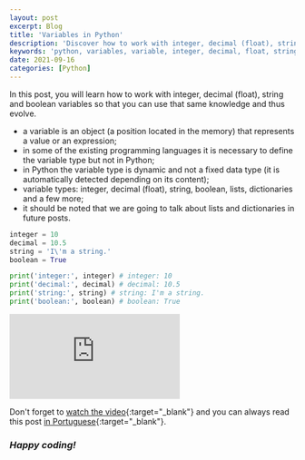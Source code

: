 ```yaml
---
layout: post
excerpt: Blog
title: 'Variables in Python'
description: 'Discover how to work with integer, decimal (float), string and boolean variables in the Python programming language. Get answers to your questions with the theory and examples presented.'
keywords: 'python, variables, variable, integer, decimal, float, string, boolean, post'
date: 2021-09-16
categories: [Python]
---
```


In this post, you will learn how to work with integer, decimal (float), string and boolean variables so that you can use that same knowledge and thus evolve.

- a variable is an object (a position located in the memory) that represents a value or an expression;
- in some of the existing programming languages it is necessary to define the variable type but not in Python;
- in Python the variable type is dynamic and not a fixed data type (it is automatically detected depending on its content);
- variable types: integer, decimal (float), string, boolean, lists, dictionaries and a few more;
- it should be noted that we are going to talk about lists and dictionaries in future posts.

```python
integer = 10
decimal = 10.5
string = 'I\'m a string.'
boolean = True

print('integer:', integer) # integer: 10
print('decimal:', decimal) # decimal: 10.5
print('string:', string) # string: I'm a string.
print('boolean:', boolean) # boolean: True
```

<div class="video-container">
  <iframe src="https://www.youtube.com/embed/fLeUijcIAiw" frameborder="0" allowfullscreen></iframe>
</div>

Don't forget to [watch the video](https://youtu.be/fLeUijcIAiw){:target="\_blank"} and you can always read this post [in Portuguese](https://caffeinealgorithm.com/blog/variaveis-em-python/){:target="\_blank"}.

### _Happy coding!_
